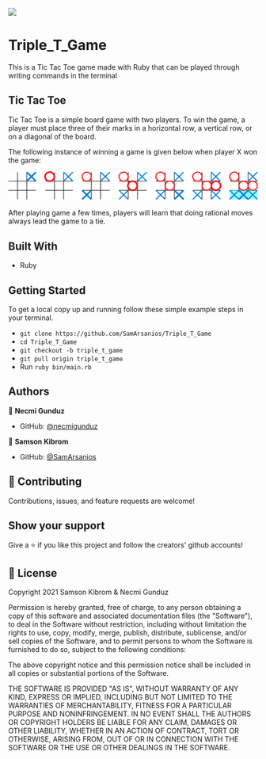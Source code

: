 ![](https://img.shields.io/badge/Microverse-blueviolet)

# Triple_T_Game

This is a Tic Tac Toe game made with Ruby that can be played through writing commands in the terminal

## Tic Tac Toe

Tic Tac Toe is a simple board game with two players. To win the game, a player must place three of their marks in a horizontal row, a vertical row, or on a diagonal of the board.

The following instance of winning a game is given below when player X won the game:

![Tic Tac Toe Example](/assets/tic_tac_toe.png)

After playing game a few times, players will learn that doing rational moves always lead the game to a tie.
## Built With

- Ruby

## Getting Started

To get a local copy up and running follow these simple example steps in your terminal.

- `git clone https://github.com/SamArsanios/Triple_T_Game`
- `cd Triple_T_Game`
- `git checkout -b triple_t_game`
- `git pull origin triple_t_game`
-  Run `ruby bin/main.rb`

## Authors

👤 **Necmi Gunduz**

- GitHub: [@necmigunduz](https://github.com/necmigunduz)

👤 **Samson Kibrom**

- GitHub: [@SamArsanios](https://github.com/patrick-angelos)
## 🤝 Contributing

Contributions, issues, and feature requests are welcome!

## Show your support

Give a ⭐️ if you like this project and follow the creators' github accounts!

## 📝 License

Copyright 2021 Samson Kibrom & Necmi Gunduz

Permission is hereby granted, free of charge, to any person obtaining a copy of this software and associated documentation files (the "Software"), to deal in the Software without restriction, including without limitation the rights to use, copy, modify, merge, publish, distribute, sublicense, and/or sell copies of the Software, and to permit persons to whom the Software is furnished to do so, subject to the following conditions:

The above copyright notice and this permission notice shall be included in all copies or substantial portions of the Software.

THE SOFTWARE IS PROVIDED "AS IS", WITHOUT WARRANTY OF ANY KIND, EXPRESS OR IMPLIED, INCLUDING BUT NOT LIMITED TO THE WARRANTIES OF MERCHANTABILITY, FITNESS FOR A PARTICULAR PURPOSE AND NONINFRINGEMENT. IN NO EVENT SHALL THE AUTHORS OR COPYRIGHT HOLDERS BE LIABLE FOR ANY CLAIM, DAMAGES OR OTHER LIABILITY, WHETHER IN AN ACTION OF CONTRACT, TORT OR OTHERWISE, ARISING FROM, OUT OF OR IN CONNECTION WITH THE SOFTWARE OR THE USE OR OTHER DEALINGS IN THE SOFTWARE.